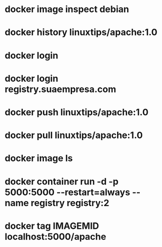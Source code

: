# docker image inspect debian
# docker history linuxtips/apache:1.0
# docker login
# docker login registry.suaempresa.com
# docker push linuxtips/apache:1.0
# docker pull linuxtips/apache:1.0
# docker image ls
# docker container run -d -p 5000:5000 --restart=always --name registry registry:2
# docker tag IMAGEMID localhost:5000/apache